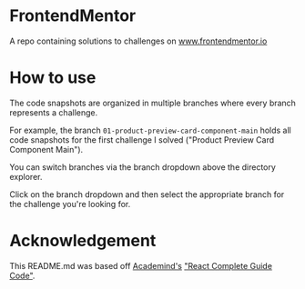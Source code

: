 # FrontendMentor
A repo containing solutions to challenges on www.frontendmentor.io

# How to use
The code snapshots are organized in multiple branches where every branch represents a challenge.

For example, the branch `01-product-preview-card-component-main` holds all code snapshots for the first challenge I solved ("Product Preview Card Component Main").

You can switch branches via the branch dropdown above the directory explorer.

Click on the branch dropdown and then select the appropriate branch for the challenge you're looking for.

# Acknowledgement
This README.md was based off [Academind's](https://github.com/academind) ["React Complete Guide Code"](https://github.com/academind/react-complete-guide-code).

